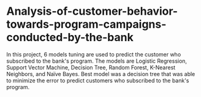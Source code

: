 # Analysis-of-customer-behavior-towards-program-campaigns-conducted-by-the-bank
In this project, 6 models tuning are used to predict the customer who subscribed to the bank's program. The models are  Logistic Regression, Support Vector Machine, Decision Tree, Random Forest, K-Nearest Neighbors, and Naïve  Bayes. Best model was a decision tree that was able to minimize the error to predict customers who subscribed to the bank's  program.  
